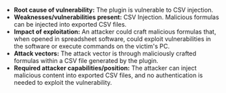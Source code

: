 - **Root cause of vulnerability:** The plugin is vulnerable to CSV injection.
- **Weaknesses/vulnerabilities present:** CSV Injection. Malicious formulas can be injected into exported CSV files.
- **Impact of exploitation:** An attacker could craft malicious formulas that, when opened in spreadsheet software, could exploit vulnerabilities in the software or execute commands on the victim's PC.
- **Attack vectors:** The attack vector is through maliciously crafted formulas within a CSV file generated by the plugin.
- **Required attacker capabilities/position:** The attacker can inject malicious content into exported CSV files, and no authentication is needed to exploit the vulnerability.